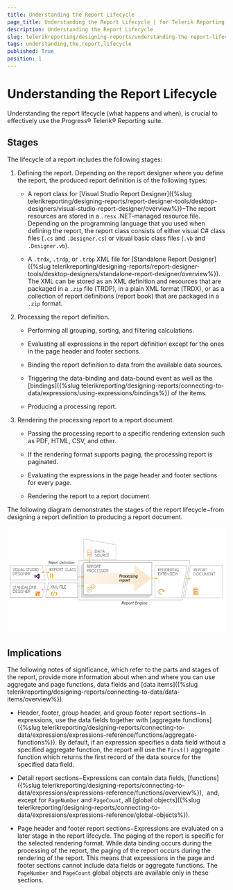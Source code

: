```yaml
---
title: Understanding the Report Lifecycle
page_title: Understanding the Report Lifecycle | for Telerik Reporting Documentation
description: Understanding the Report Lifecycle
slug: telerikreporting/designing-reports/understanding-the-report-lifecycle
tags: understanding,the,report,lifecycle
published: True
position: 1
---
```


# Understanding the Report Lifecycle



Understanding the report lifecycle (what happens and when), is crucial to effectively use the Progress® Telerik® Reporting suite.       

## Stages

The lifecycle of a report includes the following stages:

1. Defining the report. Depending on the report designer where you define the report, the produced report definition is of the following types:             

   + A report class for [Visual Studio Report Designer]({%slug telerikreporting/designing-reports/report-designer-tools/desktop-designers/visual-studio-report-designer/overview%})−The report resources are stored in a `.resx` .NET-managed resource file. Depending on the programming language that you used when defining the report, the report class consists of either visual C# class files (`.cs` and `.Designer.cs`) or visual basic class files (`.vb` and `.Designer.vb`).                 

   + A `.trdx`, `.trdp`, or `.trbp` XML file for [Standalone Report Designer]({%slug telerikreporting/designing-reports/report-designer-tools/desktop-designers/standalone-report-designer/overview%}). The XML can be stored as an XML definition and resources that are packaged in a `.zip` file (TRDP), in a plain XML format (TRDX), or as a collection of report definitions (report book) that are packaged in a `.zip` format.                 

1. Processing the report definition.             

   + Performing all grouping, sorting, and filtering calculations.                 

   + Evaluating all expressions in the report definition except for the ones in the page header and footer sections.                 

   + Binding the report definition to data from the available data sources.                 

   + Triggering the data-binding and data-bound event as well as the [bindings]({%slug telerikreporting/designing-reports/connecting-to-data/expressions/using-expressions/bindings%}) of the items.                 

   + Producing a processing report.                 

1. Rendering the processing report to a report document.             

   + Passing the processing report to a specific rendering extension such as PDF, HTML, CSV, and other.                 

   + If the rendering format supports paging, the processing report is paginated.                 

   + Evaluating the expressions in the page header and footer sections for every page.                 

   + Rendering the report to a report document.                 

The following diagram demonstrates the stages of the report lifecycle−from designing a report definition to producing a report document.           

  ![](images/reportlifecycle3.png)

## Implications

The following notes of significance, which refer to the parts and stages of the report, provide more information about when and where you can use aggregate and           page functions, data fields and [data items]({%slug telerikreporting/designing-reports/connecting-to-data/data-items/overview%}).         

* Header, footer, group header, and group footer report sections−In expressions, use the data fields               together with [aggregate functions]({%slug telerikreporting/designing-reports/connecting-to-data/expressions/expressions-reference/functions/aggregate-functions%}).               By default, if an expression specifies a data field without a specified aggregate function, the               report will use the `First()` aggregate function               which returns the first record of the data source for the specified data field.             

* Detail report sections−Expressions can contain data fields, [functions]({%slug telerikreporting/designing-reports/connecting-to-data/expressions/expressions-reference/functions/overview%}),                and, except for `PageNumber` and `PageCount`, all               [global objects]({%slug telerikreporting/designing-reports/connecting-to-data/expressions/expressions-reference/global-objects%}).             

* Page header and footer report sections−Expressions are evaluated on a later stage in the report lifecycle.               The paging of the report is specific for the selected rendering format. While data binding occurs during the processing of the report,               the paging of the report occurs during the rendering of the report. This means that expressions in the page and footer sections cannot               include data fields or aggregate functions. The `PageNumber` and `PageCount`               global objects are available only in these sections.             
